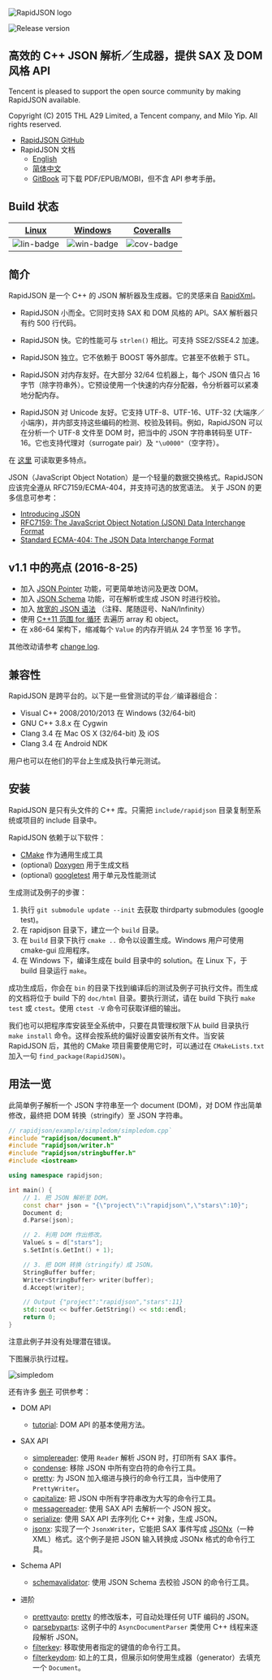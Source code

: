 ![RapidJSON logo](doc/logo/rapidjson.png)

![Release version](https://img.shields.io/badge/release-v1.1.0-blue.svg)

## 高效的 C++ JSON 解析／生成器，提供 SAX 及 DOM 风格 API

Tencent is pleased to support the open source community by making RapidJSON available.

Copyright (C) 2015 THL A29 Limited, a Tencent company, and Milo Yip. All rights reserved.

* [RapidJSON GitHub](https://github.com/Tencent/rapidjson/)
* RapidJSON 文档
  * [English](http://rapidjson.org/)
  * [简体中文](http://rapidjson.org/zh-cn/)
  * [GitBook](https://www.gitbook.com/book/miloyip/rapidjson/details/zh-cn) 可下载 PDF/EPUB/MOBI，但不含 API 参考手册。

## Build 状态

| [Linux][lin-link] | [Windows][win-link] | [Coveralls][cov-link] |
| :---------------: | :-----------------: | :-------------------: |
| ![lin-badge]      | ![win-badge]        | ![cov-badge]          |

[lin-badge]: https://travis-ci.org/Tencent/rapidjson.svg?branch=master "Travis build status"
[lin-link]:  https://travis-ci.org/Tencent/rapidjson "Travis build status"
[win-badge]: https://ci.appveyor.com/api/projects/status/l6qulgqahcayidrf/branch/master?svg=true "AppVeyor build status"
[win-link]:  https://ci.appveyor.com/project/miloyip/rapidjson-0fdqj/branch/master "AppVeyor build status"
[cov-badge]: https://coveralls.io/repos/Tencent/rapidjson/badge.svg?branch=master "Coveralls coverage"
[cov-link]:  https://coveralls.io/r/Tencent/rapidjson?branch=master "Coveralls coverage"

## 简介

RapidJSON 是一个 C++ 的 JSON 解析器及生成器。它的灵感来自 [RapidXml](http://rapidxml.sourceforge.net/)。

* RapidJSON 小而全。它同时支持 SAX 和 DOM 风格的 API。SAX 解析器只有约 500 行代码。

* RapidJSON 快。它的性能可与 `strlen()` 相比。可支持 SSE2/SSE4.2 加速。

* RapidJSON 独立。它不依赖于 BOOST 等外部库。它甚至不依赖于 STL。

* RapidJSON 对内存友好。在大部分 32/64 位机器上，每个 JSON 值只占 16 字节（除字符串外）。它预设使用一个快速的内存分配器，令分析器可以紧凑地分配内存。

* RapidJSON 对 Unicode 友好。它支持 UTF-8、UTF-16、UTF-32 (大端序／小端序)，并内部支持这些编码的检测、校验及转码。例如，RapidJSON 可以在分析一个 UTF-8 文件至 DOM 时，把当中的 JSON 字符串转码至 UTF-16。它也支持代理对（surrogate pair）及 `"\u0000"`（空字符）。

在 [这里](doc/features.zh-cn.md) 可读取更多特点。

JSON（JavaScript Object Notation）是一个轻量的数据交换格式。RapidJSON 应该完全遵从 RFC7159/ECMA-404，并支持可选的放宽语法。 关于 JSON 的更多信息可参考：
* [Introducing JSON](http://json.org/)
* [RFC7159: The JavaScript Object Notation (JSON) Data Interchange Format](https://tools.ietf.org/html/rfc7159)
* [Standard ECMA-404: The JSON Data Interchange Format](https://www.ecma-international.org/publications/standards/Ecma-404.htm)

## v1.1 中的亮点 (2016-8-25)

* 加入 [JSON Pointer](doc/pointer.zh-cn.md) 功能，可更简单地访问及更改 DOM。
* 加入 [JSON Schema](doc/schema.zh-cn.md) 功能，可在解析或生成 JSON 时进行校验。
* 加入 [放宽的 JSON 语法](doc/dom.zh-cn.md) （注释、尾随逗号、NaN/Infinity）
* 使用 [C++11 范围 for 循环](doc/tutorial.zh-cn.md) 去遍历 array 和 object。
* 在 x86-64 架构下，缩减每个 `Value` 的内存开销从 24 字节至 16 字节。

其他改动请参考 [change log](CHANGELOG.md).

## 兼容性

RapidJSON 是跨平台的。以下是一些曾测试的平台／编译器组合：
* Visual C++ 2008/2010/2013 在 Windows (32/64-bit)
* GNU C++ 3.8.x 在 Cygwin
* Clang 3.4 在 Mac OS X (32/64-bit) 及 iOS
* Clang 3.4 在 Android NDK

用户也可以在他们的平台上生成及执行单元测试。

## 安装

RapidJSON 是只有头文件的 C++ 库。只需把 `include/rapidjson` 目录复制至系统或项目的 include 目录中。

RapidJSON 依赖于以下软件：
* [CMake](https://cmake.org/) 作为通用生成工具
* (optional) [Doxygen](http://www.doxygen.org) 用于生成文档
* (optional) [googletest](https://github.com/google/googletest) 用于单元及性能测试

生成测试及例子的步骤：

1. 执行 `git submodule update --init` 去获取 thirdparty submodules (google test)。
2. 在 rapidjson 目录下，建立一个 `build` 目录。
3. 在 `build` 目录下执行 `cmake ..` 命令以设置生成。Windows 用户可使用 cmake-gui 应用程序。
4. 在 Windows 下，编译生成在 build 目录中的 solution。在 Linux 下，于 build 目录运行 `make`。

成功生成后，你会在 `bin` 的目录下找到编译后的测试及例子可执行文件。而生成的文档将位于 build 下的 `doc/html` 目录。要执行测试，请在 build 下执行 `make test` 或 `ctest`。使用 `ctest -V` 命令可获取详细的输出。

我们也可以把程序库安装至全系统中，只要在具管理权限下从 build 目录执行 `make install` 命令。这样会按系统的偏好设置安装所有文件。当安装 RapidJSON 后，其他的 CMake 项目需要使用它时，可以通过在 `CMakeLists.txt` 加入一句 `find_package(RapidJSON)`。

## 用法一览

此简单例子解析一个 JSON 字符串至一个 document (DOM)，对 DOM 作出简单修改，最终把 DOM 转换（stringify）至 JSON 字符串。

~~~~~~~~~~cpp
// rapidjson/example/simpledom/simpledom.cpp`
#include "rapidjson/document.h"
#include "rapidjson/writer.h"
#include "rapidjson/stringbuffer.h"
#include <iostream>

using namespace rapidjson;

int main() {
    // 1. 把 JSON 解析至 DOM。
    const char* json = "{\"project\":\"rapidjson\",\"stars\":10}";
    Document d;
    d.Parse(json);

    // 2. 利用 DOM 作出修改。
    Value& s = d["stars"];
    s.SetInt(s.GetInt() + 1);

    // 3. 把 DOM 转换（stringify）成 JSON。
    StringBuffer buffer;
    Writer<StringBuffer> writer(buffer);
    d.Accept(writer);

    // Output {"project":"rapidjson","stars":11}
    std::cout << buffer.GetString() << std::endl;
    return 0;
}
~~~~~~~~~~

注意此例子并没有处理潜在错误。

下图展示执行过程。

![simpledom](doc/diagram/simpledom.png)

还有许多 [例子](https://github.com/Tencent/rapidjson/tree/master/example) 可供参考：

* DOM API
  * [tutorial](https://github.com/Tencent/rapidjson/blob/master/example/tutorial/tutorial.cpp): DOM API 的基本使用方法。

* SAX API
  * [simplereader](https://github.com/Tencent/rapidjson/blob/master/example/simplereader/simplereader.cpp): 使用 `Reader` 解析 JSON 时，打印所有 SAX 事件。
  * [condense](https://github.com/Tencent/rapidjson/blob/master/example/condense/condense.cpp): 移除 JSON 中所有空白符的命令行工具。
  * [pretty](https://github.com/Tencent/rapidjson/blob/master/example/pretty/pretty.cpp): 为 JSON 加入缩进与换行的命令行工具，当中使用了 `PrettyWriter`。
  * [capitalize](https://github.com/Tencent/rapidjson/blob/master/example/capitalize/capitalize.cpp): 把 JSON 中所有字符串改为大写的命令行工具。
  * [messagereader](https://github.com/Tencent/rapidjson/blob/master/example/messagereader/messagereader.cpp): 使用 SAX API 去解析一个 JSON 报文。
  * [serialize](https://github.com/Tencent/rapidjson/blob/master/example/serialize/serialize.cpp): 使用 SAX API 去序列化 C++ 对象，生成 JSON。
  * [jsonx](https://github.com/Tencent/rapidjson/blob/master/example/jsonx/jsonx.cpp): 实现了一个 `JsonxWriter`，它能把 SAX 事件写成 [JSONx](https://www-01.ibm.com/support/knowledgecenter/SS9H2Y_7.1.0/com.ibm.dp.doc/json_jsonx.html)（一种 XML）格式。这个例子是把 JSON 输入转换成 JSONx 格式的命令行工具。

* Schema API
  * [schemavalidator](https://github.com/Tencent/rapidjson/blob/master/example/schemavalidator/schemavalidator.cpp): 使用 JSON Schema 去校验 JSON 的命令行工具。

* 进阶
  * [prettyauto](https://github.com/Tencent/rapidjson/blob/master/example/prettyauto/prettyauto.cpp): [pretty](https://github.com/Tencent/rapidjson/blob/master/example/pretty/pretty.cpp) 的修改版本，可自动处理任何 UTF 编码的 JSON。
  * [parsebyparts](https://github.com/Tencent/rapidjson/blob/master/example/parsebyparts/parsebyparts.cpp): 这例子中的 `AsyncDocumentParser` 类使用 C++ 线程来逐段解析 JSON。
  * [filterkey](https://github.com/Tencent/rapidjson/blob/master/example/filterkey/filterkey.cpp): 移取使用者指定的键值的命令行工具。
  * [filterkeydom](https://github.com/Tencent/rapidjson/blob/master/example/filterkey/filterkey.cpp): 如上的工具，但展示如何使用生成器（generator）去填充一个 `Document`。